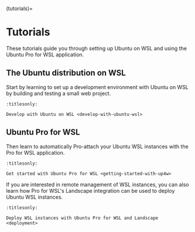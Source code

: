 (tutorials)=

# Tutorials

These tutorials guide you through setting up Ubuntu on WSL and using the Ubuntu
Pro for WSL application.

## The Ubuntu distribution on WSL

Start by learning to set up a development environment with Ubuntu on WSL by
building and testing a small web project.

```{toctree}
:titlesonly:

Develop with Ubuntu on WSL <develop-with-ubuntu-wsl>
```

## Ubuntu Pro for WSL

Then learn to automatically Pro-attach your Ubuntu WSL instances with the
Pro for WSL application.

```{toctree}
:titlesonly:

Get started with Ubuntu Pro for WSL <getting-started-with-up4w>
```

If you are interested in remote management of WSL instances, you can also learn
how Pro for WSL's Landscape integration can be used to deploy Ubuntu WSL instances.

```{toctree}
:titlesonly:

Deploy WSL instances with Ubuntu Pro for WSL and Landscape <deployment>
```

